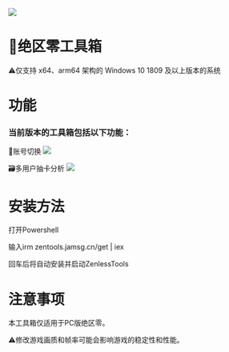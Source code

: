 ![](https://cdn.jamsg.cn/release/ZenlessTools/1.webp?1)
# 🧰绝区零工具箱

⚠️仅支持 x64、arm64 架构的 Windows 10 1809 及以上版本的系统
# 功能
### 当前版本的工具箱包括以下功能：
🔑账号切换
![](https://cdn.jamsg.cn/release/ZenlessTools/2.webp?1)

🗃️多用户抽卡分析
![](https://cdn.jamsg.cn/release/ZenlessTools/3.webp?1)

# 安装方法
打开Powershell

输入irm zentools.jamsg.cn/get | iex

回车后将自动安装并启动ZenlessTools

# 注意事项
本工具箱仅适用于PC版绝区零。

⚠️修改游戏画质和帧率可能会影响游戏的稳定性和性能。
